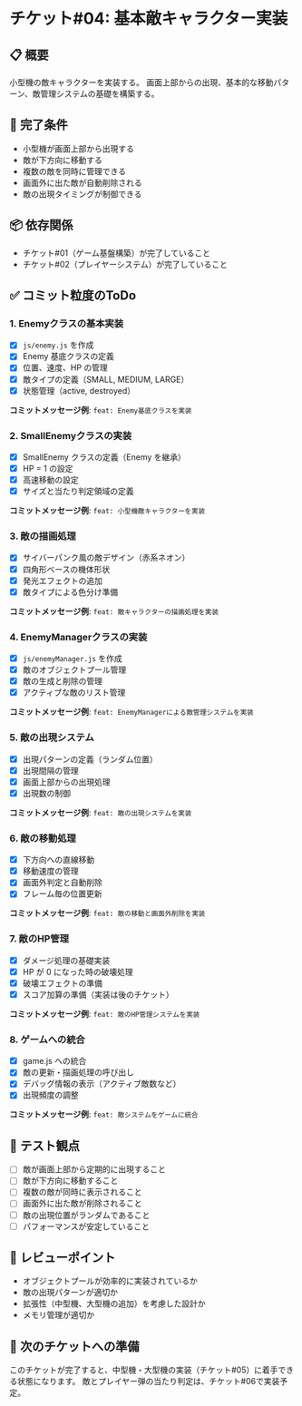 # チケット#04: 基本敵キャラクター実装

## 📋 概要
小型機の敵キャラクターを実装する。
画面上部からの出現、基本的な移動パターン、敵管理システムの基礎を構築する。

## 🎯 完了条件
- 小型機が画面上部から出現する
- 敵が下方向に移動する
- 複数の敵を同時に管理できる
- 画面外に出た敵が自動削除される
- 敵の出現タイミングが制御できる

## 📦 依存関係
- チケット#01（ゲーム基盤構築）が完了していること
- チケット#02（プレイヤーシステム）が完了していること

## ✅ コミット粒度のToDo

### 1. Enemyクラスの基本実装
- [x] `js/enemy.js` を作成
- [x] Enemy 基底クラスの定義
- [x] 位置、速度、HP の管理
- [x] 敵タイプの定義（SMALL, MEDIUM, LARGE）
- [x] 状態管理（active, destroyed）

**コミットメッセージ例**: `feat: Enemy基底クラスを実装`

### 2. SmallEnemyクラスの実装
- [x] SmallEnemy クラスの定義（Enemy を継承）
- [x] HP = 1 の設定
- [x] 高速移動の設定
- [x] サイズと当たり判定領域の定義

**コミットメッセージ例**: `feat: 小型機敵キャラクターを実装`

### 3. 敵の描画処理
- [x] サイバーパンク風の敵デザイン（赤系ネオン）
- [x] 四角形ベースの機体形状
- [x] 発光エフェクトの追加
- [x] 敵タイプによる色分け準備

**コミットメッセージ例**: `feat: 敵キャラクターの描画処理を実装`

### 4. EnemyManagerクラスの実装
- [x] `js/enemyManager.js` を作成
- [x] 敵のオブジェクトプール管理
- [x] 敵の生成と削除の管理
- [x] アクティブな敵のリスト管理

**コミットメッセージ例**: `feat: EnemyManagerによる敵管理システムを実装`

### 5. 敵の出現システム
- [x] 出現パターンの定義（ランダム位置）
- [x] 出現間隔の管理
- [x] 画面上部からの出現処理
- [x] 出現数の制御

**コミットメッセージ例**: `feat: 敵の出現システムを実装`

### 6. 敵の移動処理
- [x] 下方向への直線移動
- [x] 移動速度の管理
- [x] 画面外判定と自動削除
- [x] フレーム毎の位置更新

**コミットメッセージ例**: `feat: 敵の移動と画面外削除を実装`

### 7. 敵のHP管理
- [x] ダメージ処理の基礎実装
- [x] HP が 0 になった時の破壊処理
- [x] 破壊エフェクトの準備
- [x] スコア加算の準備（実装は後のチケット）

**コミットメッセージ例**: `feat: 敵のHP管理システムを実装`

### 8. ゲームへの統合
- [x] game.js への統合
- [x] 敵の更新・描画処理の呼び出し
- [x] デバッグ情報の表示（アクティブ敵数など）
- [x] 出現頻度の調整

**コミットメッセージ例**: `feat: 敵システムをゲームに統合`

## 🧪 テスト観点
- [ ] 敵が画面上部から定期的に出現すること
- [ ] 敵が下方向に移動すること
- [ ] 複数の敵が同時に表示されること
- [ ] 画面外に出た敵が削除されること
- [ ] 敵の出現位置がランダムであること
- [ ] パフォーマンスが安定していること

## 📝 レビューポイント
- オブジェクトプールが効率的に実装されているか
- 敵の出現パターンが適切か
- 拡張性（中型機、大型機の追加）を考慮した設計か
- メモリ管理が適切か

## 🚀 次のチケットへの準備
このチケットが完了すると、中型機・大型機の実装（チケット#05）に着手できる状態になります。
敵とプレイヤー弾の当たり判定は、チケット#06で実装予定。